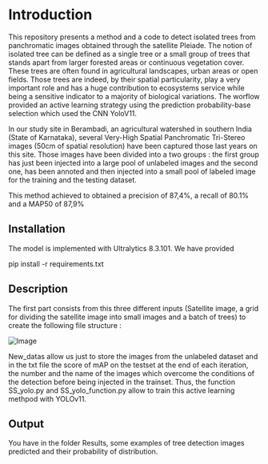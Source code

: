 # Introduction

This repository presents a method and a code to detect isolated trees from panchromatic images obtained through the satellite Pleiade.
The notion of isolated tree can be defined as a single tree or a small group of trees that stands apart from larger forested areas or continuous vegetation cover. These trees are often found in agricultural landscapes, urban areas or open fields.
Those trees are indeed, by their spatial particularity, play a very important role and has a huge contribution to ecosystems service while being a sensitive indicator to a majority of biological variations.
The worflow provided an active learning strategy using the prediction probability-base selection which used the CNN YoloV11.

In our study site in Berambadi, an agricultural watershed in southern India (State of Karnataka), several Very-High Spatial Panchromatic Tri-Stereo images (50cm of spatial resolution) have been captured those last years on this site. 
Those images have been divided into a two groups : the first group has just been injected into a large pool of unlabeled images and the second one, has been annoted and then injected into a small pool of labeled image for the training and the testing dataset.

This method achieved to obtained a precision of 87,4%, a recall of 80.1% and a MAP50 of 87,9%

## Installation

The model is implemented with Ultralytics 8.3.101. We have provided

pip install -r requirements.txt

## Description

The first part consists from this three different inputs (Satellite image, a grid for dividing the satellite image into small images and a batch of trees) to create the following file structure :


![Image](https://github.com/user-attachments/assets/d815961a-3ceb-4c26-ba5d-ccd96e33d16b)



New_datas allow us just to store the images from the unlabeled dataset and in the txt file the score of mAP on the testset at the end of each iteration, the number and the name of the images which overcome the conditions of the detection before being injected in the trainset. 
Thus, the function SS_yolo.py and SS_yolo_function.py allow to train this active learning methpod with YOLOv11.

## Output

You have in the folder Results, some examples of tree detection images predicted and their probability of distribution.


